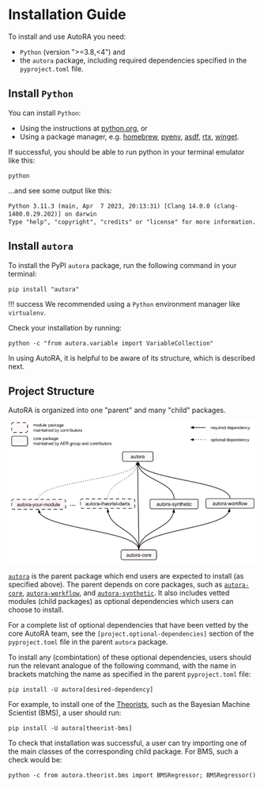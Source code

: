 # Installation Guide

To install and use AutoRA you need:

- `Python` (version ">=3.8,<4") and
- the `autora` package, including required dependencies specified in the `pyproject.toml` file.

## Install `Python`

You can install `Python`:

- Using the instructions at [python.org](https://www.python.org), or
- Using a package manager, e.g.
  [homebrew](https://docs.brew.sh/Homebrew-and-Python), 
  [pyenv](https://github.com/pyenv/pyenv),
  [asdf](https://github.com/asdf-community/asdf-python), 
  [rtx](https://github.com/jdxcode/rtx/blob/main/docs/python.md),
  [winget](https://winstall.app/apps/Python.Python.3.8).

If successful, you should be able to run python in your terminal emulator like this:
```shell
python
```

...and see some output like this:
```
Python 3.11.3 (main, Apr  7 2023, 20:13:31) [Clang 14.0.0 (clang-1400.0.29.202)] on darwin
Type "help", "copyright", "credits" or "license" for more information.
```
## Install `autora`

To install the PyPI `autora` package, run the following command in your terminal:

```shell
pip install "autora"
```

!!! success
    We recommended using a `Python` environment manager like `virtualenv`.

Check your installation by running:
```shell
python -c "from autora.variable import VariableCollection"
```

In using AutoRA, it is helpful to be aware of its structure, which is described next.

## Project Structure

AutoRA is organized into one "parent" and many "child" packages.

![image](img/package_overview.png)

[`autora`](https://github.com/autoresearch/autora) is the parent package which end users are expected to install (as specified above). The parent depends on core packages, such as [`autora-core`](https://github.com/autoresearch/autora-core), [`autora-workflow`](https://github.com/autoresearch/autora-workflow), and [`autora-synthetic`](https://github.com/autoresearch/autora-synthetic). It also includes vetted modules (child packages) as optional dependencies which users can choose to install.

For a complete list of optional dependencies that have been vetted by the core AutoRA team, see the `[project.optional-dependencies]` section of the `pyproject.toml` file in the parent `autora` package.

To install any (combintation) of these optional dependencies, users should run the relevant analogue of the following command, with the name in brackets matching the name as specified in the parent `pyproject.toml` file:

```shell
pip install -U autora[desired-dependency]
```

For example, to install one of the [Theorists](theorist/index.md), such as the Bayesian Machine Scientist (BMS), a user should run:

```shell
pip install -U autora[theorist-bms]
```

To check that installation was successful, a user can try importing one of the main classes of the corresponding child package. For BMS, such a check would be:
```shell
python -c from autora.theorist.bms import BMSRegressor; BMSRegressor() 
```

